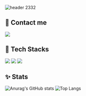 ![header](https://capsule-render.vercel.app/api?type=waving&color=0:70c1ff,100:c8f71d&text=Dayoung%20Lee%20&animation=&fontSize=70&fontAlignY=40&fontAlign=50&height=250)
2332
## 🤝 Contact me
<a href="mailto:agldy03@gmail.com"><img src="https://img.shields.io/badge/Gmail-EA4335?style=for-the-badge&logo=Gmail&logoColor=white&link=mailto:agldy03@gmail.com"> </a>

## 💼 Tech Stacks
<img src="https://img.shields.io/badge/Python-3776AB?style=for-the-badge&logo=Python&logoColor=white"> </a>
<img src="https://img.shields.io/badge/opencv-5C3EE8?style=for-the-badge&logo=opencv&logoColor=black"> </a>
<img src="https://img.shields.io/badge/linux-FCC624?style=for-the-badge&logo=linux&logoColor=black"> </a>

## ✨ Stats
![Anurag's GitHub stats](https://github-readme-stats.vercel.app/api?username=idyooong&show_icons=true&theme=transparent)
![Top Langs](https://github-readme-stats.vercel.app/api/top-langs/?username=idyooong&layout=compact&theme=transparent)

<!--
**idyooong/idyooong** is a ✨ _special_ ✨ repository because its `README.md` (this file) appears on your GitHub profile.

Here are some ideas to get you started:

- 🔭 I’m currently working on ...
- 🌱 I’m currently learning ...
- 👯 I’m looking to collaborate on ...
- 🤔 I’m looking for help with ...
- 💬 Ask me about ...
- 📫 How to reach me: ...
- 😄 Pronouns: ...
- ⚡ Fun fact: ...
-->
